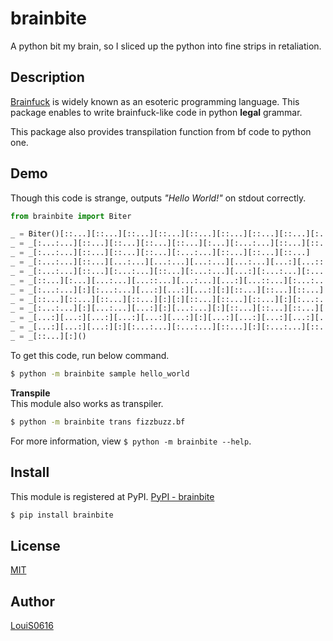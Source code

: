 brainbite
===
A python bit my brain, so I sliced up the python into fine strips in retaliation.

## Description
[Brainfuck](https://en.wikipedia.org/wiki/Brainfuck) is widely known as an esoteric programming language.
This package enables to write brainfuck-like code in python **legal** grammar.

This package also provides transpilation function from bf code to python one.

## Demo
Though this code is strange, outputs *"Hello World!"* on stdout correctly. 

```python
from brainbite import Biter

_ = Biter()[::...][::...][::...][::...][::...][::...][::...][::...][:...]
_ = _[:...:...][::...][::...][::...][::...][:...][:...:...][::...][::...]
_ = _[:...:...][::...][::...][::...][:...:...][::...][::...][::...]
_ = _[:...:...][::...][...:...][...:...][...:...][...:...][...:][...::...]
_ = _[:...:...][::...][:...:...][::...][:...:...][...:][:...:...][:...:...]
_ = _[::...][:...][...:...][...::...][...:...][...:][...::...][:...:...]
_ = _[:...:...][:][:...:...][...:][...:][...:][:][::...][::...][::...]
_ = _[::...][::...][::...][::...][:][:][::...][::...][::...][:][:...:...]
_ = _[:...:...][:][...:...][...:][:][...:...][:][::...][::...][::...][:]
_ = _[...:][...:][...:][...:][...:][...:][:][...:][...:][...:][...:][...:]
_ = _[...:][...:][...:][:][:...:...][:...:...][::...][:][:...:...][::...]
_ = _[::...][:]()

```

To get this code, run below command.

```bash
$ python -m brainbite sample hello_world
```

**Transpile** \
This module also works as transpiler.
```bash
$ python -m brainbite trans fizzbuzz.bf
```

For more information, view `$ python -m brainbite --help`.

## Install
This module is registered at PyPI. [PyPI - brainbite](https://pypi.org/project/brainbite/)
```bash
$ pip install brainbite
```

## License
[MIT](https://github.com/LouiS0616/brainbite/blob/master/LICENSE)

## Author
[LouiS0616](https://github.com/LouiS0616)
